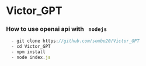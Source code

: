 # Victor_GPT

### How to use openai   api   with ` nodejs` 

```js
  - git clone https://github.com/sombo20/Victor_GPT
  - cd Victor_GPT
  - npm install
  - node index.js
